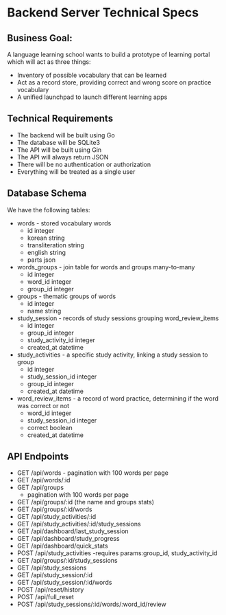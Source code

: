 # Backend Server Technical Specs

## Business Goal:

A language learning school wants to build a prototype of learning portal which will act as three things:
- Inventory of possible vocabulary that can be learned
- Act as a record store, providing correct and wrong score on practice vocabulary
- A unified launchpad to launch different learning apps


## Technical Requirements

- The backend will be built using Go
- The database will be SQLite3
- The API will be built using Gin
- The API will always return JSON
- There will be no authentication or authorization 
- Everything will be treated as a single user

## Database Schema

We have the following tables:
- words - stored vocabulary words
    - id integer
    - korean string
    - transliteration string
    - english string
    - parts json
- words_groups - join table for words and groups many-to-many
    - id integer
    - word_id integer
    - group_id integer
- groups - thematic groups of words
    - id integer
    - name string
- study_session - records of study sessions grouping word_review_items
    - id integer
    - group_id integer
    - study_activity_id integer
    - created_at datetime
- study_activities - a specific study activity, linking a study session to group
    - id integer
    - study_session_id integer
    - group_id integer
    - created_at datetime
- word_review_items - a record of word practice, determining if the word was correct or not
    - word_id integer
    - study_session_id integer
    - correct boolean
    - created_at datetime

## API Endpoints

- GET /api/words
      - pagination with 100 words per page
- GET /api/words/:id
- GET /api/groups
    - pagination with 100 words per page
- GET /api/groups/:id (the name and groups stats)
- GET /api/groups/:id/words
- GET /api/study_activities/:id
- GET /api/study_activities/:id/study_sessions
- GET /api/dashboard/last_study_session
- GET /api/dashboard/study_progress
- GET /api/dashboard/quick_stats
- POST /api/study_activities
      -requires params:group_id, study_activity_id
- GET /api/groups/:id/study_sessions
- GET /api/study_sessions  
- GET /api/study_session/:id
- GET /api/study_session/:id/words
- POST /api/reset/history
- POST /api/full_reset
- POST /api/study_sessions/:id/words/:word_id/review